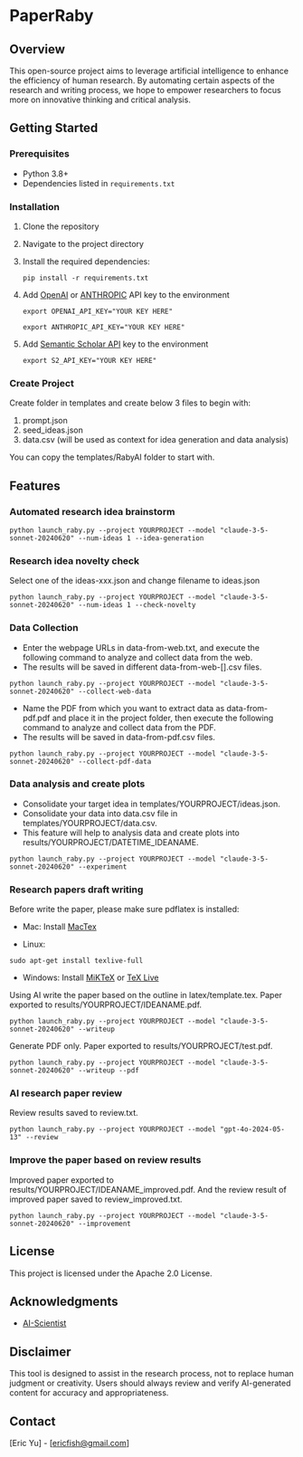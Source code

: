 # PaperRaby

## Overview
This open-source project aims to leverage artificial intelligence to enhance the efficiency of human research. By automating certain aspects of the research and writing process, we hope to empower researchers to focus more on innovative thinking and critical analysis.

## Getting Started
### Prerequisites
- Python 3.8+
- Dependencies listed in `requirements.txt`

### Installation
1. Clone the repository
2. Navigate to the project directory
3. Install the required dependencies:
   ```
   pip install -r requirements.txt
   ```
4. Add [OpenAI](https://platform.openai.com/) or [ANTHROPIC](https://console.anthropic.com/) API key to the environment
   ```
   export OPENAI_API_KEY="YOUR KEY HERE"
   ```

   ```
   export ANTHROPIC_API_KEY="YOUR KEY HERE"
   ```
5. Add [Semantic Scholar API](https://www.semanticscholar.org/product/api/tutorial) key to the environment
   ```
   export S2_API_KEY="YOUR KEY HERE"
   ```


### Create Project
Create folder in templates and create below 3 files to begin with:
1. prompt.json
2. seed_ideas.json
3. data.csv (will be used as context for idea generation and data analysis)

You can copy the templates/RabyAI folder to start with.

## Features

### Automated research idea brainstorm

```
python launch_raby.py --project YOURPROJECT --model "claude-3-5-sonnet-20240620" --num-ideas 1 --idea-generation
```

### Research idea novelty check

Select one of the ideas-xxx.json and change filename to ideas.json
```
python launch_raby.py --project YOURPROJECT --model "claude-3-5-sonnet-20240620" --num-ideas 1 --check-novelty
```

### Data Collection

- Enter the webpage URLs in data-from-web.txt, and execute the following command to analyze and collect data from the web.
- The results will be saved in different data-from-web-[].csv files.

```
python launch_raby.py --project YOURPROJECT --model "claude-3-5-sonnet-20240620" --collect-web-data
```

- Name the PDF from which you want to extract data as data-from-pdf.pdf and place it in the project folder, then execute the following command to analyze and collect data from the PDF. 
- The results will be saved in data-from-pdf.csv files.

```
python launch_raby.py --project YOURPROJECT --model "claude-3-5-sonnet-20240620" --collect-pdf-data
```

### Data analysis and create plots

- Consolidate your target idea in templates/YOURPROJECT/ideas.json.
- Consolidate your data into data.csv file in templates/YOURPROJECT/data.csv.
- This feature will help to analysis data and create plots into results/YOURPROJECT/DATETIME_IDEANAME.

```
python launch_raby.py --project YOURPROJECT --model "claude-3-5-sonnet-20240620" --experiment
```

### Research papers draft writing

Before write the paper, please make sure pdflatex is installed:

- Mac: 
Install [MacTex](https://www.tug.org/mactex/)

- Linux: 
```
sudo apt-get install texlive-full
```

- Windows: 
Install [MiKTeX](https://miktex.org/) or [TeX Live](https://www.tug.org/texlive/)

Using AI write the paper based on the outline in latex/template.tex.
Paper exported to results/YOURPROJECT/IDEANAME.pdf.
```
python launch_raby.py --project YOURPROJECT --model "claude-3-5-sonnet-20240620" --writeup
```

Generate PDF only.
Paper exported to results/YOURPROJECT/test.pdf.
```
python launch_raby.py --project YOURPROJECT --model "claude-3-5-sonnet-20240620" --writeup --pdf
```

### AI research paper review

Review results saved to review.txt.
```
python launch_raby.py --project YOURPROJECT --model "gpt-4o-2024-05-13" --review
```

### Improve the paper based on review results

Improved paper exported to results/YOURPROJECT/IDEANAME_improved.pdf.
And the review result of improved paper saved to review_improved.txt.
```
python launch_raby.py --project YOURPROJECT --model "claude-3-5-sonnet-20240620" --improvement
```

## License
This project is licensed under the Apache 2.0 License.

## Acknowledgments
- [AI-Scientist](https://github.com/SakanaAI/AI-Scientist)

## Disclaimer
This tool is designed to assist in the research process, not to replace human judgment or creativity. Users should always review and verify AI-generated content for accuracy and appropriateness.

## Contact
[Eric Yu] - [ericfish@gmail.com]